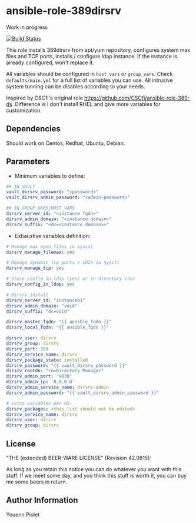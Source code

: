 ansible-role-389dirsrv
======================

Work in progress

[![Build Status](https://travis-ci.org/uZer/ansible-role-389dirsrv.svg?branch=master)](https://travis-ci.org/uZer/ansible-role-389dirsrv)

This role installs 389dirsrv from apt/yum repository, configures system
max files and TCP ports, installs / configure ldap instance.
If the instance is already configured, won't replace it.

All variables should be configured in `host_vars` or `group_vars`. Check
`defaults/main.yml` for a full list of variables you can use. All intrusive
system tunning can be disables according to your needs.

Inspired by CSCfi's original role https://github.com/CSCfi/ansible-role-389-ds.
Difference is I don't install RHEL and give more variables for customization.

Dependencies
------------
Should work on Centos, Redhat, Ubuntu, Debian.

Parameters
----------

- Minimum variables to define:

```yaml
## IN VAULT
vault_dirsrv_password: "<password>"
vault_dirsrv_admin_password: "<admin-password>"

## IN GROUP_VARS/HOST_VARS
dirsrv_server_id: "<instance fqdn>"
dirsrv_admin_domain: "<instance domain>"
dirsrv_suffix: "<dc=<instance domain>>"
```

- Exhaustive variables definition:

```yaml
# Manage max open files in sysctl
dirsrv_manage_filemax: yes

# Manage dynamic tcp ports > 1024 in sysctl
dirsrv_manage_tcp: yes

# Store config in ldap (yes) or in directory (no)
dirsrv_config_in_ldap: yes

# Dirsrv install
dirsrv_server_id: "instance01"
dirsrv_admin_domain: "void"
dirsrv_suffix: "dc=void"

dirsrv_master_fqdn: "{{ ansible_fqdn }}"
dirsrv_local_fqdn: "{{ ansible_fqdn }}"

dirsrv_user: dirsrv
dirsrv_group: dirsrv
dirsrv_port: 389
dirsrv_service_name: dirsrv
dirsrv_package_state: installed
dirsrv_password: "{{ vault_dirsrv_password }}"
dirsrv_rootdn: "cn=Directory Manager"
dirsrv_admin_port: '9830'
dirsrv_admin_ip: '0.0.0.0'
dirsrv_admin_service_name: dirsrv-admin
dirsrv_admin_password: "{{ vault_dirsrv_admin_password }}"

# Extra variables per OS:
dirsrv_packages: <this list should not be edited>
dirsrv_service_name: dirsrv
dirsrv_user: dirsrv
dirsrv_group: dirsrv
```

License
-------
"THE (extended) BEER-WARE LICENSE" (Revision 42.0815):

As long as you retain this notice you can do whatever you want with this stuff.
If we meet some day, and you think this stuff is worth it, you can buy me some
beers in return.

Author Information
------------------
Youenn Piolet
